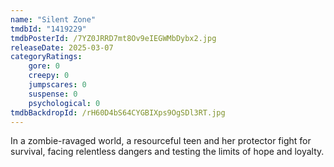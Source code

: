 ```yaml
---
name: "Silent Zone"
tmdbId: "1419229"
tmdbPosterId: /7YZ0JRRD7mt8Ov9eIEGWMbDybx2.jpg
releaseDate: 2025-03-07
categoryRatings:
    gore: 0
    creepy: 0
    jumpscares: 0
    suspense: 0
    psychological: 0
tmdbBackdropId: /rH60D4bS64CYGBIXps9OgSDl3RT.jpg
---
```

In a zombie-ravaged world, a resourceful teen and her protector fight for survival, facing relentless dangers and testing the limits of hope and loyalty.

